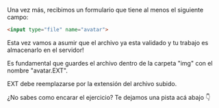 Una vez más, recibimos un formulario que tiene al menos el siguiente campo:

``` html
<input type="file" name="avatar">
```

Esta vez vamos a asumir que el archivo ya esta validado y tu trabajo es almacenarlo en el servidor!

Es fundamental que guardes el archivo dentro de la carpeta "img" con el nombre "avatar.EXT".

EXT debe reemplazarse por la extensión del archivo subido.

¿No sabes como encarar el ejercicio? Te dejamos una pista acá abajo :point_down:
